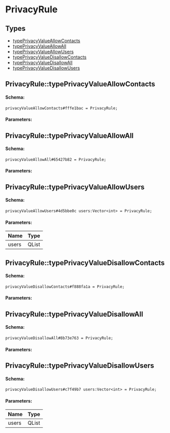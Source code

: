 # PrivacyRule

## Types

* [typePrivacyValueAllowContacts](#privacyruletypeprivacyvalueallowcontacts)
* [typePrivacyValueAllowAll](#privacyruletypeprivacyvalueallowall)
* [typePrivacyValueAllowUsers](#privacyruletypeprivacyvalueallowusers)
* [typePrivacyValueDisallowContacts](#privacyruletypeprivacyvaluedisallowcontacts)
* [typePrivacyValueDisallowAll](#privacyruletypeprivacyvaluedisallowall)
* [typePrivacyValueDisallowUsers](#privacyruletypeprivacyvaluedisallowusers)

## PrivacyRule::typePrivacyValueAllowContacts

#### Schema:

`privacyValueAllowContacts#fffe1bac = PrivacyRule;`

#### Parameters:


## PrivacyRule::typePrivacyValueAllowAll

#### Schema:

`privacyValueAllowAll#65427b82 = PrivacyRule;`

#### Parameters:


## PrivacyRule::typePrivacyValueAllowUsers

#### Schema:

`privacyValueAllowUsers#4d5bbe0c users:Vector<int> = PrivacyRule;`

#### Parameters:

|Name|Type|
|----|----|
|users|QList<qint32>|

## PrivacyRule::typePrivacyValueDisallowContacts

#### Schema:

`privacyValueDisallowContacts#f888fa1a = PrivacyRule;`

#### Parameters:


## PrivacyRule::typePrivacyValueDisallowAll

#### Schema:

`privacyValueDisallowAll#8b73e763 = PrivacyRule;`

#### Parameters:


## PrivacyRule::typePrivacyValueDisallowUsers

#### Schema:

`privacyValueDisallowUsers#c7f49b7 users:Vector<int> = PrivacyRule;`

#### Parameters:

|Name|Type|
|----|----|
|users|QList<qint32>|

